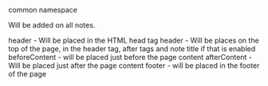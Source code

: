 common namespace

Will be added on all notes.

header - Will be placed in the HTML head tag
header - Will be places on the top of the page, in the header tag, after tags and note title if that is enabled
beforeContent - will be placed just before the page content
afterContent - Will be placed just after the page content
footer - will be placed in the footer of the page